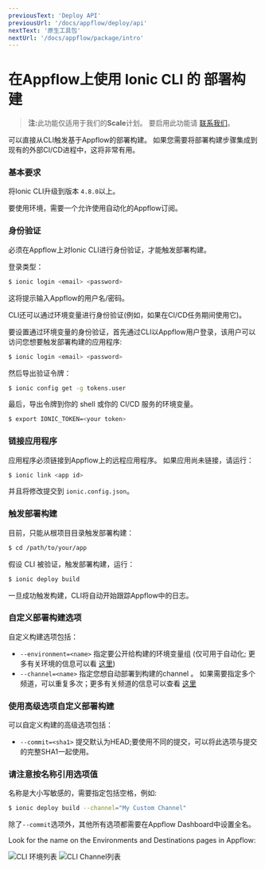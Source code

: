 ```yaml
---
previousText: 'Deploy API'
previousUrl: '/docs/appflow/deploy/api'
nextText: '原生工具包'
nextUrl: '/docs/appflow/package/intro'
---
```


# 在Appflow上使用 Ionic CLI 的 部署构建

<blockquote>
  <p><b>注:</b>此功能仅适用于我们的<b>Scale</b>计划。 要启用此功能请 <a href="/sales">联系我们</a>。</p>
</blockquote>

可以直接从CLI触发基于Appflow的部署构建。 如果您需要将部署构建步骤集成到现有的外部CI/CD进程中，这将非常有用。

### 基本要求

将Ionic CLI升级到版本 `4.8.0`以上。

要使用环境，需要一个允许使用自动化的Appflow订阅。

### 身份验证

必须在Appflow上对Ionic CLI进行身份验证，才能触发部署构建。

登录类型：

```bash
$ ionic login <email> <password>
```

这将提示输入Appflow的用户名/密码。

CLI还可以通过环境变量进行身份验证(例如，如果在CI/CD任务期间使用它)。

要设置通过环境变量的身份验证，首先通过CLI以Appflow用户登录，该用户可以访问您想要触发部署构建的应用程序:

```bash
$ ionic login <email> <password>
```

然后导出验证令牌：

```bash
$ ionic config get -g tokens.user
```

最后，导出令牌到你的 shell 或你的 CI/CD 服务的环境变量。

```bash
$ export IONIC_TOKEN=<your token>
```

### 链接应用程序

应用程序必须链接到Appflow上的远程应用程序。 如果应用尚未链接，请运行：

```bash
$ ionic link <app id>
```

并且将修改提交到 `ionic.config.json`。

### 触发部署构建

目前，只能从根项目目录触发部署构建：

```bash
$ cd /path/to/your/app
```

假设 CLI 被验证，触发部署构建，运行：

```bash
$ ionic deploy build
```

一旦成功触发构建，CLI将自动开始跟踪Appflow中的日志。

### 自定义部署构建选项

自定义构建选项包括：

* `--environment=<name>` 指定要公开给构建的环境变量组 (仅可用于自动化; 更多有关环境的信息可以看 [这里](/docs/appflow/environments/))
* `--channel=<name>` 指定您想自动部署到构建的channel 。 如果需要指定多个频道，可以重复多次；更多有关频道的信息可以查看 [这里](/docs/appflow/deploy/channels/)

### 使用高级选项自定义部署构建

可以自定义构建的高级选项包括：

* `--commit=<sha1>` 提交默认为HEAD;要使用不同的提交，可以将此选项与提交的完整SHA1一起使用。

### 请注意按名称引用选项值

名称是大小写敏感的，需要指定包括空格，例如:

```bash
$ ionic deploy build --channel="My Custom Channel"
```

除了`--commit`选项外，其他所有选项都需要在Appflow Dashboard中设置全名。

Look for the name on the Environments and Destinations pages in Appflow:

![CLI 环境列表](/docs/assets/img/appflow/cli-environments-list.png) ![CLI Channel列表](/docs/assets/img/appflow/cli-channels-list.png)